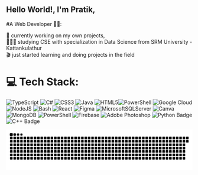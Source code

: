 

## Hello World!, I'm Pratik, 
#A Web Developer 👋🏼:

🛜 currently working on my own projects,<br>👨🏼‍🎓 studying CSE with specialization in Data Science from SRM University - Kattankulathur<br>🎬 just started learning and doing projects in the field</i>


# 💻 Tech Stack:
![TypeScript](https://img.shields.io/badge/typescript-%23007ACC.svg?style=for-the-badge&logo=typescript&logoColor=white) ![C#](https://img.shields.io/badge/c%23-%23239120.svg?style=for-the-badge&logo=csharp&logoColor=white) ![CSS3](https://img.shields.io/badge/css3-%231572B6.svg?style=for-the-badge&logo=css3&logoColor=white) ![Java](https://img.shields.io/badge/java-%23ED8B00.svg?style=for-the-badge&logo=openjdk&logoColor=white) ![HTML5](https://img.shields.io/badge/html5-%23E34F26.svg?style=for-the-badge&logo=html5&logoColor=white)![PowerShell](https://img.shields.io/badge/PowerShell-%235391FE.svg?style=for-the-badge&logo=powershell&logoColor=white) ![Google Cloud](https://img.shields.io/badge/GoogleCloud-%234285F4.svg?style=for-the-badge&logo=google-cloud&logoColor=white) ![NodeJS](https://img.shields.io/badge/node.js-6DA55F?style=for-the-badge&logo=node.js&logoColor=white) ![Bash](https://img.shields.io/badge/Bash/Command%20Prompt-00FF00?style=for-the-badge&logo=gnu-bash&logoColor=white&color=000000) ![React](https://img.shields.io/badge/react-%2320232a.svg?style=for-the-badge&logo=react&logoColor=%2361DAFB) ![Figma](https://img.shields.io/badge/figma-%23F24E1E.svg?style=for-the-badge&logo=figma&logoColor=white) ![MicrosoftSQLServer](https://img.shields.io/badge/Microsoft%20SQL%20Server-CC2927?style=for-the-badge&logo=microsoft%20sql%20server&logoColor=white)  ![Canva](https://img.shields.io/badge/Canva-black?style=for-the-badge&logo=canva&logoColor=white&color=6C24FF) ![MongoDB](https://img.shields.io/badge/MongoDB-%234ea94b.svg?style=for-the-badge&logo=mongodb&logoColor=white) ![PowerShell](https://img.shields.io/badge/PowerShell-black?style=for-the-badge&logo=powershell&logoColor=white&color=001489) ![Firebase](https://img.shields.io/badge/Firebase-039BE5?style=for-the-badge&logo=Firebase&logoColor=white) ![Adobe Photoshop](https://img.shields.io/badge/adobe%20photoshop-%2331A8FF.svg?style=for-the-badge&logo=adobe%20photoshop&logoColor=white) ![Python Badge](https://img.shields.io/badge/Python-3776AB?style=for-the-badge&logo=python&logoColor=FFD43B) ![C++ Badge](https://img.shields.io/badge/C++-6A0DAD?style=for-the-badge&logo=c%2B%2B&logoColor=white)




<picture>
  <source media="(prefers-color-scheme: dark)" srcset="https://raw.githubusercontent.com/Pratiik-glitch/Pratiik-glitch/output/github-snake-dark.svg" />
  <source media="(prefers-color-scheme: light)" srcset="https://raw.githubusercontent.com/tobiasmeyhoefer/Pratiik-glitch/output/github-snake.svg" />
  <img alt="github-snake" src="https://raw.githubusercontent.com/Pratiik-glitch/Pratiik-glitch/output/github-snake.svg" />
</picture>
